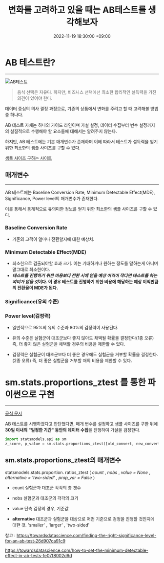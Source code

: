 ﻿---
title : 변화를 고려하고 있을 때는 AB테스트를 생각해보자
date : 2022-11-19 18:30:00 +09:00
categories : [통계학, 파이썬]
tags : [AB테스트, 가설검정] 
---

# AB 테스트란? 
---

![AB테스트](https://user-images.githubusercontent.com/50907018/202847442-49f43750-a843-4218-8f99-559d281a8148.jpg)

> 음식 선택은 자유다. 하지만, 비즈니스 선택에선 최소한 합리적인 설득력을 가진 의견이 있어야 한다.

데이터 중심의 의사 결정 과정으로,  기존의 상품에서 변화를 주려고 할 때 고려해볼 방법 중 하나다.

AB 테스트 자체는 하나의 가이드 라인이며 가설 설정, 데이터 수집부터 변수 설정까지의 실질적으로 수행해야 할 요소들에 대해서는 알려주지 않는다.

하지만, AB 테스트에는 기본 매개변수가 존재하며 이에 따라서 테스트가 설득력을 얻기 위한 최소한의 샘플 사이즈를 구할 수 있다.

[샘플 사이즈 구하는 사이트](https://www.optimizely.com/sample-size-calculator/?effect=20&significance=95#/?conversion=3&effect=20&significance=95)


## 매개변수
---

AB 테스트에는 Baseline Conversion Rate, Minimum Detectable Effect(MDE),  Significance, Power level의 매개변수가 존재한다.

이를 통해서 통계적으로 유의미한 정보를 얻기 위한 최소한의 샘플 사이즈를 구할 수 있다.

### Baseline Conversion Rate
- 기존의 고객이 얼마나 전환할지에 대한 예상치.

### Minimum Detectable Effect(MDE)
- 최소한으로 검출되야할 효과 크기.
이는 기대하거나 원하는 정도를 말하는게 아니며 말그대로 최소한이다.
- ***테스트를 진행하기 위한 비용보다 전환 시에 얻을 예상 이익이 작다면 테스트를 하는 의미가 없을 것*이다. 
이 경우 테스트를 진행하기 위한 비용에 해당하는 예상 이익만큼의 전환율이 MDE가 된다.**

### Significance(유의 수준)
### Power level(검정력)
- 일반적으로 95%의 유의 수준과 80%의 검정력이 사용된다.

- 유의 수준은 실험군이 대조군보다 좋지 않아도 채택될 확률을 결정한다(1종 오류)
즉, 더 좋지 않은 실험군을 채택할 경우의 비용을 제한할 수 있다.
- 검정력은 실험군이 대조군보다 더 좋은 경우에도 실험군을 거부할 확률을 결정한다.(2종 오류)
즉, 더 좋은 실험군을 거부할 때의 비용을 제한할 수 있다.


# sm.stats.proportions_ztest 를 통한 파이썬으로 구현

---
[공식 문서](https://www.statsmodels.org/dev/generated/statsmodels.stats.proportion.proportions_ztest.html)

AB 테스트를 시행하겠다고 판단했다면, 매개 변수를 설정하고 샘플 사이즈를 구한 뒤에 **30일 이내의 "일정한 기간" 동안의 데이터 수집**을 진행하여 가설을 검정한다.

```python
import statsmodels.api as sm
z_score, p_value = sm.stats.proportions_ztest([old_convert, new_convert], [n_control, n_exp], alternative='smaller')
```

## sm.stats.proportions_ztest의 매개변수

statsmodels.stats.proportion. ratios_ztest ( _count_ , _nobs_ , _value = None_ , _alternative = 'two-sided'_ , _prop_var = False_ )

- count
실험군과 대조군 각각의 총 갯수

- nobs
실험군과 대조군의 각각의 크기

- value
단측 검정의 경우, 기준값

- **alternative**
  대조군과 실험군을 대상으로 어떤 기준으로 검정을 진행할 것인지에 대한 것.
  'smaller' , 'larger' , 'two-sided'



참고 : https://towardsdatascience.com/finding-the-right-significance-level-for-an-ab-test-26d907ca91c9

https://towardsdatascience.com/how-to-set-the-minimum-detectable-effect-in-ab-tests-fe07f8002d6d


